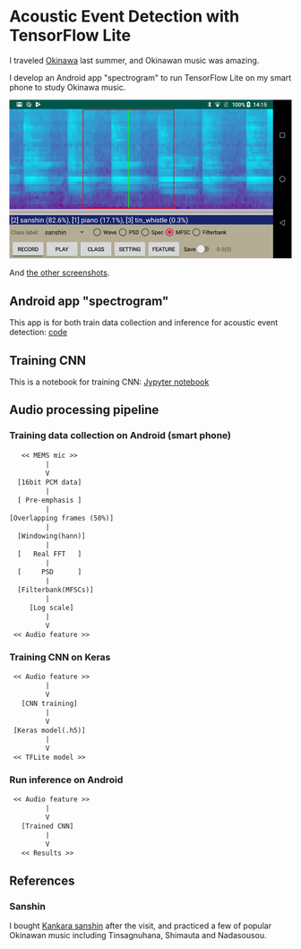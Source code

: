 # Acoustic Event Detection with TensorFlow Lite

I traveled [Okinawa](https://en.wikipedia.org/wiki/Okinawa_Island) last summer, and Okinawan music was amazing.

I develop an Android app "spectrogram" to run TensorFlow Lite on my smart phone to study Okinawa music.

![android_app](./doc/android_app.png)

And [the other screenshots](./SCREENSHOTS.md).

## Android app "spectrogram"

This app is for both train data collection and inference for acoustic event detection: [code](./android)

## Training CNN

This is a notebook for training CNN: [Jypyter notebook](./keras/training.ipynb)

## Audio processing pipeline

### Training data collection on Android (smart phone)

```
   << MEMS mic >>
         |
         V
  [16bit PCM data]
         |
  [ Pre-emphasis ]
         |
[Overlapping frames (50%)]
         |
  [Windowing(hann)]
         |
  [   Real FFT   ]
         |
  [     PSD      ]
         |
  [Filterbank(MFSCs)]
         |
     [Log scale]
         |
         V
 << Audio feature >>

```

### Training CNN on Keras

```
 << Audio feature >>
         |
         V
   [CNN training]
         |
         V
 [Keras model(.h5)]
         |
         V
 << TFLite model >>

```

### Run inference on Android

```
 << Audio feature >>
         |
         V
   [Trained CNN]
         |
         V
   << Results >>
```

## References

### Sanshin

I bought [Kankara sanshin](https://www.machidaya.jp/en/shop/kankara-sansin-en/kankarasanshin-en/kankara-sanshin-shamisen-diy-kit-%EF%BC%8B-e-learning/) after the visit, and practiced a few of popular Okinawan music including Tinsagnuhana, Shimauta and Nadasousou.

